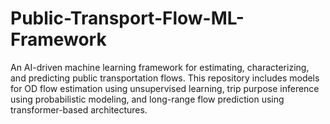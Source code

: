 # Public-Transport-Flow-ML-Framework
An AI-driven machine learning framework for estimating, characterizing, and predicting public transportation flows. This repository includes models for OD flow estimation using unsupervised learning, trip purpose inference using probabilistic modeling, and long-range flow prediction using transformer-based architectures.
